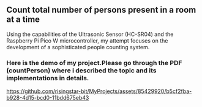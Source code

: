 ## Count total number of persons present in a room at a time<br>
Using the capabilities of the Ultrasonic Sensor (HC-SR04) and the Raspberry Pi Pico
W microcontroller, my attempt focuses on the development of a sophisticated
people counting system.

### Here is the demo of my project.Please go through the PDF (countPerson) where i described the topic and its implementations in details.<br>

 https://github.com/risingstar-bit/MyProjects/assets/85429920/b5cf2fba-b928-4d15-bcd0-11bdd675eb43

